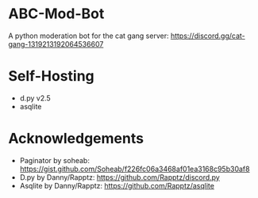 # ABC-Mod-Bot
A python moderation bot for the cat gang server: https://discord.gg/cat-gang-1319213192064536607

# Self-Hosting
- d.py v2.5
- asqlite

# Acknowledgements
- Paginator by soheab: https://gist.github.com/Soheab/f226fc06a3468af01ea3168c95b30af8
- D.py by Danny/Rapptz: https://github.com/Rapptz/discord.py
- Asqlite by Danny/Rapptz: https://github.com/Rapptz/asqlite
